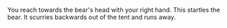 You reach towards the bear's head with your right hand. This startles the
bear. It scurries backwards out of the tent and runs away.
